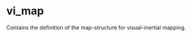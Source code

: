 vi_map
==========================

Contains the definition of the map-structure for visual-inertial mapping.